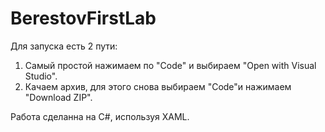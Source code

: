 # BerestovFirstLab
Для запуска есть 2 пути:
1. Самый простой нажимаем по "Code" и выбираем "Open with Visual Studio".
2. Качаем архив, для этого снова выбираем "Code"и нажимаем "Download ZIP".

Работа сделанна на C#, используя XAML.
